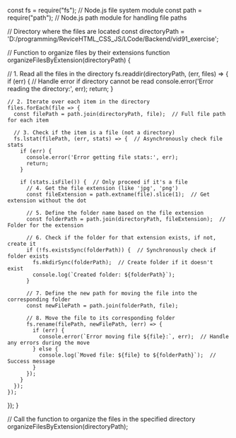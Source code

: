 const fs = require("fs");  // Node.js file system module
const path = require("path");  // Node.js path module for handling file paths

// Directory where the files are located
const directoryPath = 'D:/programming/ReviceHTML_CSS_JS/LCode/Backend/vid91_exercise';

// Function to organize files by their extensions
function organizeFilesByExtension(directoryPath) {

  // 1. Read all the files in the directory
  fs.readdir(directoryPath, (err, files) => {
    if (err) {
      // Handle error if directory cannot be read
      console.error('Error reading the directory:', err);
      return;
    }

    // 2. Iterate over each item in the directory
    files.forEach(file => {
      const filePath = path.join(directoryPath, file);  // Full file path for each item

      // 3. Check if the item is a file (not a directory)
      fs.lstat(filePath, (err, stats) => {  // Asynchronously check file stats
        if (err) {
          console.error('Error getting file stats:', err);
          return;
        }

        if (stats.isFile()) {  // Only proceed if it's a file
          // 4. Get the file extension (like 'jpg', 'png')
          const fileExtension = path.extname(file).slice(1);  // Get extension without the dot

          // 5. Define the folder name based on the file extension
          const folderPath = path.join(directoryPath, fileExtension);  // Folder for the extension

          // 6. Check if the folder for that extension exists, if not, create it
          if (!fs.existsSync(folderPath)) {  // Synchronously check if folder exists
            fs.mkdirSync(folderPath);  // Create folder if it doesn't exist
            console.log(`Created folder: ${folderPath}`);
          }

          // 7. Define the new path for moving the file into the corresponding folder
          const newFilePath = path.join(folderPath, file);

          // 8. Move the file to its corresponding folder
          fs.rename(filePath, newFilePath, (err) => {
            if (err) {
              console.error(`Error moving file ${file}:`, err);  // Handle any errors during the move
            } else {
              console.log(`Moved file: ${file} to ${folderPath}`);  // Success message
            }
          });
        }
      });
    });
  });
}

// Call the function to organize the files in the specified directory
organizeFilesByExtension(directoryPath);
